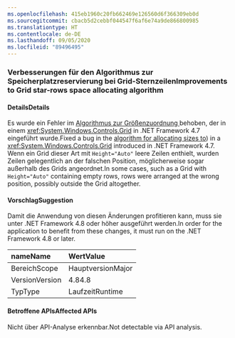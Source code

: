 ```yaml
---
ms.openlocfilehash: 415eb1960c20fb662469e126560d6f366309eb0d
ms.sourcegitcommit: cbacb5d2cebbf044547f6af6e74a9de866800985
ms.translationtype: HT
ms.contentlocale: de-DE
ms.lasthandoff: 09/05/2020
ms.locfileid: "89496495"
---
```

### <a name="improvements-to-grid-star-rows-space-allocating-algorithm"></a><span data-ttu-id="89774-101">Verbesserungen für den Algorithmus zur Speicherplatzreservierung bei Grid-Sternzeilen</span><span class="sxs-lookup"><span data-stu-id="89774-101">Improvements to Grid star-rows space allocating algorithm</span></span>

#### <a name="details"></a><span data-ttu-id="89774-102">Details</span><span class="sxs-lookup"><span data-stu-id="89774-102">Details</span></span>

<span data-ttu-id="89774-103">Es wurde ein Fehler im [Algorithmus zur Größenzuordnung ](https://github.com/Microsoft/dotnet/blob/master/Documentation/compatibility/wpf-grid-allocation-of-space-to-star-columns.md) behoben, der in einem <xref:System.Windows.Controls.Grid> in .NET Framework 4.7 eingeführt wurde.</span><span class="sxs-lookup"><span data-stu-id="89774-103">Fixed a bug in the [algorithm for allocating sizes to](https://github.com/Microsoft/dotnet/blob/master/Documentation/compatibility/wpf-grid-allocation-of-space-to-star-columns.md)) in a <xref:System.Windows.Controls.Grid> introduced in .NET Framework 4.7.</span></span>  <span data-ttu-id="89774-104">Wenn ein Grid dieser Art mit <code>Height=&quot;Auto&quot;</code> leere Zeilen enthielt, wurden Zeilen gelegentlich an der falschen Position, möglicherweise sogar außerhalb des Grids angeordnet.</span><span class="sxs-lookup"><span data-stu-id="89774-104">In some cases, such as a Grid with <code>Height=&quot;Auto&quot;</code> containing empty rows, rows were arranged at the wrong position, possibly outside the Grid altogether.</span></span>

#### <a name="suggestion"></a><span data-ttu-id="89774-105">Vorschlag</span><span class="sxs-lookup"><span data-stu-id="89774-105">Suggestion</span></span>

<span data-ttu-id="89774-106">Damit die Anwendung von diesen Änderungen profitieren kann, muss sie unter .NET Framework 4.8 oder höher ausgeführt werden.</span><span class="sxs-lookup"><span data-stu-id="89774-106">In order for the application to benefit from these changes, it must run on the .NET Framework 4.8 or later.</span></span>

| <span data-ttu-id="89774-107">name</span><span class="sxs-lookup"><span data-stu-id="89774-107">Name</span></span>    | <span data-ttu-id="89774-108">Wert</span><span class="sxs-lookup"><span data-stu-id="89774-108">Value</span></span>       |
|:--------|:------------|
| <span data-ttu-id="89774-109">Bereich</span><span class="sxs-lookup"><span data-stu-id="89774-109">Scope</span></span>   |<span data-ttu-id="89774-110">Hauptversion</span><span class="sxs-lookup"><span data-stu-id="89774-110">Major</span></span>|
|<span data-ttu-id="89774-111">Version</span><span class="sxs-lookup"><span data-stu-id="89774-111">Version</span></span>|<span data-ttu-id="89774-112">4.8</span><span class="sxs-lookup"><span data-stu-id="89774-112">4.8</span></span>|
|<span data-ttu-id="89774-113">Typ</span><span class="sxs-lookup"><span data-stu-id="89774-113">Type</span></span>|<span data-ttu-id="89774-114">Laufzeit</span><span class="sxs-lookup"><span data-stu-id="89774-114">Runtime</span></span>|

#### <a name="affected-apis"></a><span data-ttu-id="89774-115">Betroffene APIs</span><span class="sxs-lookup"><span data-stu-id="89774-115">Affected APIs</span></span>

<span data-ttu-id="89774-116">Nicht über API-Analyse erkennbar.</span><span class="sxs-lookup"><span data-stu-id="89774-116">Not detectable via API analysis.</span></span>

<!--

#### Affected APIs

Not detectable via API analysis.

-->
